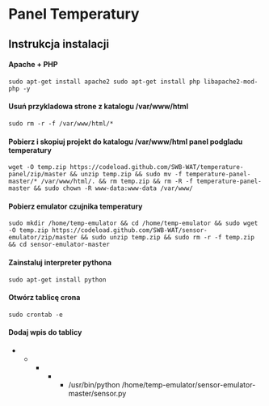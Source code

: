 # Panel Temperatury
## Instrukcja instalacji
#### Apache + PHP
```
sudo apt-get install apache2 sudo apt-get install php libapache2-mod-php -y
```
#### Usuń przykladowa strone z katalogu /var/www/html
```
sudo rm -r -f /var/www/html/*
```
#### Pobierz i skopiuj projekt do katalogu /var/www/html panel podgladu temperatury
```
wget -O temp.zip https://codeload.github.com/SWB-WAT/temperature-panel/zip/master && unzip temp.zip && sudo mv -f temperature-panel-master/* /var/www/html/. && rm temp.zip && rm -R -f temperature-panel-master && sudo chown -R www-data:www-data /var/www/
```
#### Pobierz emulator czujnika temperatury
```
sudo mkdir /home/temp-emulator && cd /home/temp-emulator && sudo wget -O temp.zip https://codeload.github.com/SWB-WAT/sensor-emulator/zip/master && sudo unzip temp.zip && sudo rm -r -f temp.zip && cd sensor-emulator-master
```
#### Zainstaluj interpreter pythona
```
sudo apt-get install python
```
#### Otwórz tablicę crona
```
sudo crontab -e

```
#### Dodaj wpis do tablicy
* * * * * /usr/bin/python /home/temp-emulator/sensor-emulator-master/sensor.py
